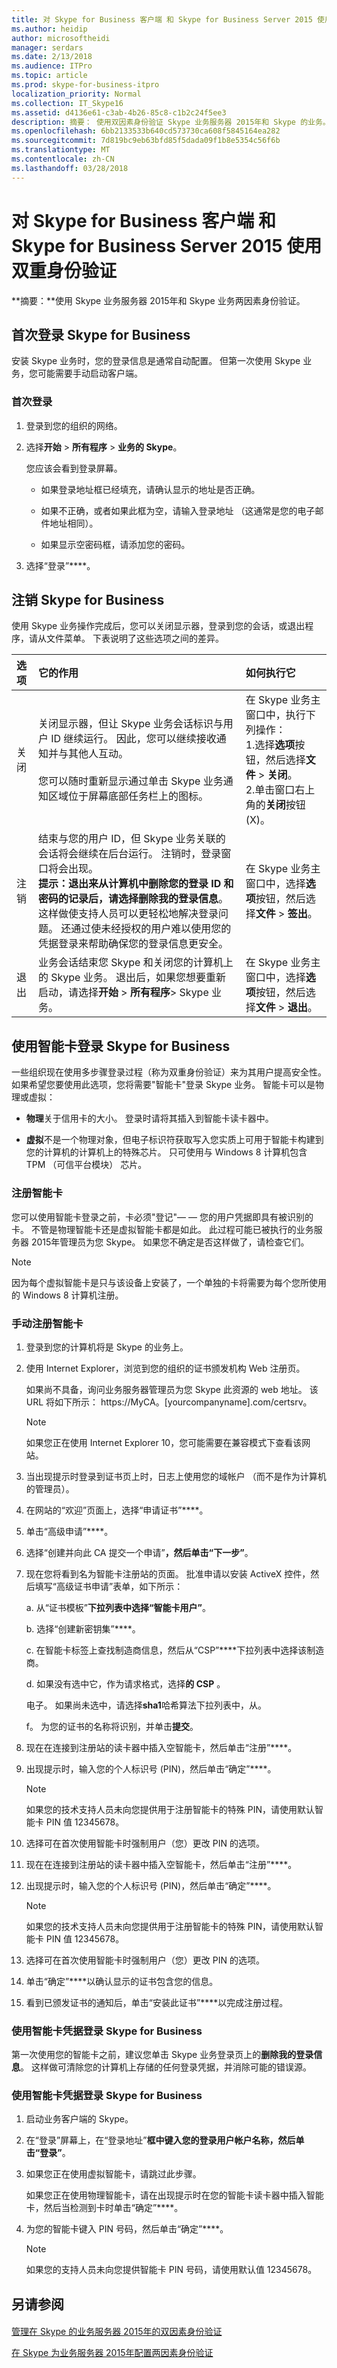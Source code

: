 ```yaml
---
title: 对 Skype for Business 客户端 和 Skype for Business Server 2015 使用双重身份验证
ms.author: heidip
author: microsoftheidi
manager: serdars
ms.date: 2/13/2018
ms.audience: ITPro
ms.topic: article
ms.prod: skype-for-business-itpro
localization_priority: Normal
ms.collection: IT_Skype16
ms.assetid: d4136e61-c3ab-4b26-85c8-c1b2c24f5ee3
description: 摘要： 使用双因素身份验证 Skype 业务服务器 2015年和 Skype 的业务。
ms.openlocfilehash: 6bb2133533b640cd573730ca608f5845164ea282
ms.sourcegitcommit: 7d819bc9eb63bfd85f5dada09f1b8e5354c56f6b
ms.translationtype: MT
ms.contentlocale: zh-CN
ms.lasthandoff: 03/28/2018
---
```

# <a name="use-two-factor-authentication-with-skype-for-business-client-and-skype-for-business-server-2015"></a>对 Skype for Business 客户端 和 Skype for Business Server 2015 使用双重身份验证
 
**摘要：**使用 Skype 业务服务器 2015年和 Skype 业务两因素身份验证。
  
## <a name="sign-in-to-skype-for-business-for-the-first-time"></a>首次登录 Skype for Business

安装 Skype 业务时，您的登录信息是通常自动配置。 但第一次使用 Skype 业务，您可能需要手动启动客户端。
  
### <a name="to-sign-in-for-the-first-time"></a>首次登录

1. 登录到您的组织的网络。
    
2. 选择**开始** > **所有程序** > **业务的 Skype**。
    
    您应该会看到登录屏幕。
    
    - 如果登录地址框已经填充，请确认显示的地址是否正确。
    
    - 如果不正确，或者如果此框为空，请输入登录地址 （这通常是您的电子邮件地址相同）。
    
    - 如果显示空密码框，请添加您的密码。
    
3. 选择“登录”****。
    
## <a name="sign-out-of-skype-for-business"></a>注销 Skype for Business

使用 Skype 业务操作完成后，您可以关闭显示器，登录到您的会话，或退出程序，请从文件菜单。 下表说明了这些选项之间的差异。
  
|**选项**|**它的作用**|**如何执行它**|
|:-----|:-----|:-----|
|关闭  <br/> |关闭显示器，但让 Skype 业务会话标识与用户 ID 继续运行。 因此，您可以继续接收通知并与其他人互动。 <br/> <br/> 您可以随时重新显示通过单击 Skype 业务通知区域位于屏幕底部任务栏上的图标。  <br/> | 在 Skype 业务主窗口中，执行下列操作： <br/> 1.选择**选项**按钮，然后选择**文件** > **关闭**。  <br/> 2.单击窗口右上角的**关闭**按钮 (X)。 <br/> |
|注销  <br/> |结束与您的用户 ID，但 Skype 业务关联的会话将会继续在后台运行。 注销时，登录窗口将会出现。  <br/> **提示：**退出来从计算机中删除您的登录 ID 和密码的记录后，请选择**删除我的登录信息**。 这样做使支持人员可以更轻松地解决登录问题。 还通过使未经授权的用户难以使用您的凭据登录来帮助确保您的登录信息更安全。 <br/> |在 Skype 业务主窗口中，选择**选项**按钮，然后选择**文件** > **签出**。  <br/> |
|退出  <br/> |业务会话结束您 Skype 和关闭您的计算机上的 Skype 业务。 退出后，如果您想要重新启动，请选择**开始** > **所有程序**> Skype 业务。 <br/> |在 Skype 业务主窗口中，选择**选项**按钮，然后选择**文件** > **退出**。  <br/> |
   
## <a name="sign-in-to-skype-for-business-with-a-smart-card"></a>使用智能卡登录 Skype for Business

一些组织现在使用多步骤登录过程（称为双重身份验证）来为其用户提高安全性。 如果希望您要使用此选项，您将需要"智能卡"登录 Skype 业务。 智能卡可以是物理或虚拟：
  
- **物理**关于信用卡的大小。 登录时请将其插入到智能卡读卡器中。
    
- **虚拟**不是一个物理对象，但电子标识符获取写入您实质上可用于智能卡构建到您的计算机的计算机上的特殊芯片。 只可使用与 Windows 8 计算机包含 TPM （可信平台模块） 芯片。
    
### <a name="enroll-your-smart-card"></a>注册智能卡

您可以使用智能卡登录之前，卡必须"登记"— — 您的用户凭据即具有被识别的卡。 不管是物理智能卡还是虚拟智能卡都是如此。 此过程可能已被执行的业务服务器 2015年管理员为您 Skype。 如果您不确定是否这样做了，请检查它们。
  
> [!NOTE]
> 因为每个虚拟智能卡是只与该设备上安装了，一个单独的卡将需要为每个您所使用的 Windows 8 计算机注册。 
  
### <a name="to-manually-enroll-your-smart-card"></a>手动注册智能卡

1. 登录到您的计算机将是 Skype 的业务上。
    
2. 使用 Internet Explorer，浏览到您的组织的证书颁发机构 Web 注册页。 
    
    如果尚不具备，询问业务服务器管理员为您 Skype 此资源的 web 地址。 该 URL 将如下所示： https://MyCA。[yourcompanyname].com/certsrv。
    
    > [!NOTE]
    > 如果您正在使用 Internet Explorer 10，您可能需要在兼容模式下查看该网站。 
  
3. 当出现提示时登录到证书页上时，日志上使用您的域帐户 （而不是作为计算机的管理员）。
    
4. 在网站的“欢迎”页面上，选择“申请证书”****。
    
5. 单击“高级申请”****。
    
6. 选择“创建并向此 CA 提交一个申请”****，然后单击“下一步”****。
    
7. 现在您将看到名为智能卡注册站的页面。 批准申请以安装 ActiveX 控件，然后填写“高级证书申请”表单，如下所示：
    
    a. 从“证书模板”****下拉列表中选择“智能卡用户”****。
    
    b. 选择“创建新密钥集”****。
    
    c. 在智能卡标签上查找制造商信息，然后从“CSP”****下拉列表中选择该制造商。
    
    d. 如果没有选中它，作为请求格式，选择**的 CSP** 。
    
    电子。 如果尚未选中，请选择**sha1**哈希算法下拉列表中，从。
    
    f。 为您的证书的名称将识别，并单击**提交**。
    
8. 现在在连接到注册站的读卡器中插入空智能卡，然后单击“注册”****。
    
9. 出现提示时，输入您的个人标识号 (PIN)，然后单击“确定”****。
    
    > [!NOTE]
    > 如果您的技术支持人员未向您提供用于注册智能卡的特殊 PIN，请使用默认智能卡 PIN 值 12345678。 
  
10. 选择可在首次使用智能卡时强制用户（您）更改 PIN 的选项。
    
11. 现在在连接到注册站的读卡器中插入空智能卡，然后单击“注册”****。
    
12. 出现提示时，输入您的个人标识号 (PIN)，然后单击“确定”****。
    
    > [!NOTE]
    > 如果您的技术支持人员未向您提供用于注册智能卡的特殊 PIN，请使用默认智能卡 PIN 值 12345678。 
  
13. 选择可在首次使用智能卡时强制用户（您）更改 PIN 的选项。
    
14. 单击“确定”****以确认显示的证书包含您的信息。
    
15. 看到已颁发证书的通知后，单击“安装此证书”****以完成注册过程。
    
### <a name="sign-in-to-skype-for-business-with-your-smart-card-credentials"></a>使用智能卡凭据登录 Skype for Business

第一次使用您的智能卡之前，建议您单击 Skype 业务登录页上的**删除我的登录信息**。 这样做可清除您的计算机上存储的任何登录凭据，并消除可能的错误源。
  
### <a name="to-sign-in-to-skype-for-business-with-your-smart-card-credentials"></a>使用智能卡凭据登录 Skype for Business

1. 启动业务客户端的 Skype。
    
2. 在“登录”屏幕上，在“登录地址”****框中键入您的登录用户帐户名称，然后单击“登录”****。
    
3. 如果您正在使用虚拟智能卡，请跳过此步骤。
    
    如果您正在使用物理智能卡，请在出现提示时在您的智能卡读卡器中插入智能卡，然后当检测到卡时单击“确定”****。
    
4. 为您的智能卡键入 PIN 号码，然后单击“确定”****。
    
    > [!NOTE]
    > 如果您的支持人员未向您提供智能卡 PIN 号码，请使用默认值 12345678。 
  
## <a name="see-also"></a>另请参阅

#### 

[管理在 Skype 的业务服务器 2015年的双因素身份验证](two-factor-authentication.md)
  
[在 Skype 为业务服务器 2015年配置两因素身份验证](configure.md)

